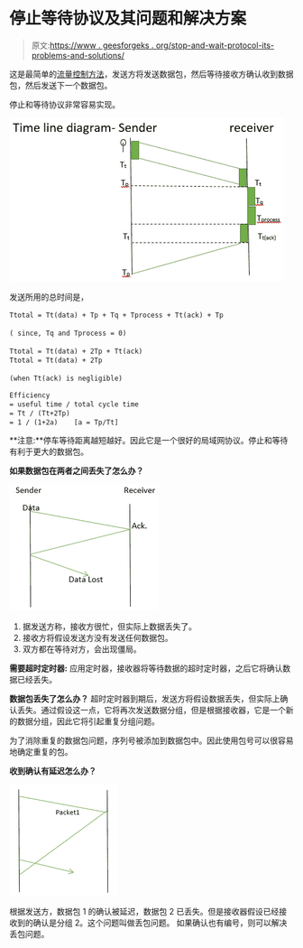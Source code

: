 # 停止等待协议及其问题和解决方案

> 原文:[https://www . geesforgeks . org/stop-and-wait-protocol-its-problems-and-solutions/](https://www.geeksforgeeks.org/stop-and-wait-protocol-its-problems-and-solutions/)

这是最简单的[流量控制方法](https://www.geeksforgeeks.org/difference-between-flow-control-and-congestion-control/)，发送方将发送数据包，然后等待接收方确认收到数据包，然后发送下一个数据包。

停止和等待协议非常容易实现。

![](img/f38d0ef54b04b7c2fa9521baede337a5.png)

发送所用的总时间是，

```
Ttotal = Tt(data) + Tp + Tq + Tprocess + Tt(ack) + Tp     

( since, Tq and Tprocess = 0)

Ttotal = Tt(data) + 2Tp + Tt(ack)
Ttotal = Tt(data) + 2Tp   

(when Tt(ack) is negligible) 
```

```
Efficiency 
= useful time / total cycle time 
= Tt / (Tt+2Tp)
= 1 / (1+2a)    [a = Tp/Tt] 
```

**注意:**停车等待距离越短越好。因此它是一个很好的局域网协议。停止和等待有利于更大的数据包。

**如果数据包在两者之间丢失了怎么办？**

![](img/a14e4d0862ebacde6adf86cab05c2745.png)

1.  据发送方称，接收方很忙，但实际上数据丢失了。
2.  接收方将假设发送方没有发送任何数据包。
3.  双方都在等待对方，会出现僵局。

**需要超时定时器:**
应用定时器，接收器将等待数据的超时定时器，之后它将确认数据已经丢失。

**数据包丢失了怎么办？**
超时定时器到期后，发送方将假设数据丢失，但实际上确认丢失。通过假设这一点，它将再次发送数据分组，但是根据接收器，它是一个新的数据分组，因此它将引起重复分组问题。

为了消除重复的数据包问题，序列号被添加到数据包中。因此使用包号可以很容易地确定重复的包。

**收到确认有延迟怎么办？**

![](img/a816b8a94c46bdaad6e107fbe735fbf3.png)

根据发送方，数据包 1 的确认被延迟，数据包 2 已丢失。但是接收器假设已经接收到的确认是分组 2。这个问题叫做丢包问题。
如果确认也有编号，则可以解决丢包问题。